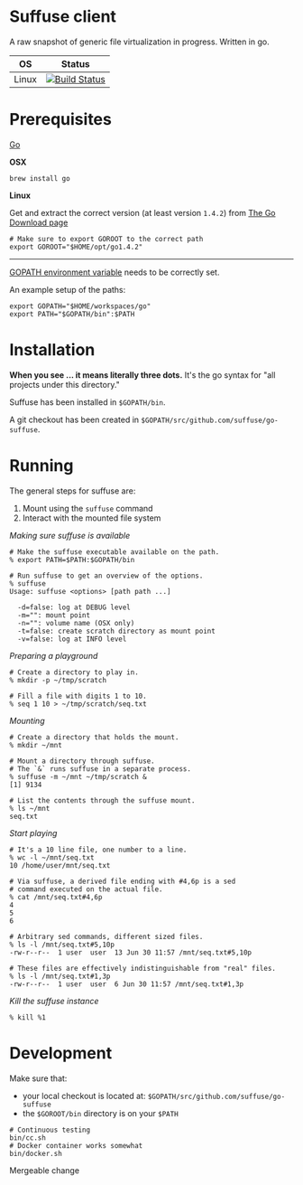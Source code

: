 Suffuse client
==============

A raw snapshot of generic file virtualization in progress. Written in go.

|OS    |Status|
|------|------|
|Linux |[![Build Status](https://travis-ci.org/suffuse/go-suffuse.svg?branch=master)](https://travis-ci.org/suffuse/go-suffuse)|


Prerequisites
=============

[Go](https://golang.org/)

**OSX**
```
brew install go
```

**Linux**

Get and extract the correct version (at least version `1.4.2`) from [The Go Download page](https://golang.org/dl/)

```
# Make sure to export GOROOT to the correct path
export GOROOT="$HOME/opt/go1.4.2"
```

--------------------

[GOPATH environment variable](https://github.com/golang/go/wiki/GOPATH) needs to be correctly set.

An example setup of the paths:

```
export GOPATH="$HOME/workspaces/go"
export PATH="$GOPATH/bin":$PATH
```

Installation
============

**When you see ... it means literally three dots.** It's the go syntax for "all projects under this directory."

Suffuse has been installed in `$GOPATH/bin`.

A git checkout has been created in `$GOPATH/src/github.com/suffuse/go-suffuse`.


Running
=======

The general steps for suffuse are:

1. Mount using the `suffuse` command
2. Interact with the mounted file system

_Making sure suffuse is available_
```
# Make the suffuse executable available on the path.
% export PATH=$PATH:$GOPATH/bin

# Run suffuse to get an overview of the options.
% suffuse
Usage: suffuse <options> [path path ...]

  -d=false: log at DEBUG level
  -m="": mount point
  -n="": volume name (OSX only)
  -t=false: create scratch directory as mount point
  -v=false: log at INFO level
```

_Preparing a playground_
```
# Create a directory to play in.
% mkdir -p ~/tmp/scratch

# Fill a file with digits 1 to 10.
% seq 1 10 > ~/tmp/scratch/seq.txt
```

_Mounting_
```
# Create a directory that holds the mount.
% mkdir ~/mnt

# Mount a directory through suffuse.
# The `&` runs suffuse in a separate process.
% suffuse -m ~/mnt ~/tmp/scratch &
[1] 9134

# List the contents through the suffuse mount.
% ls ~/mnt
seq.txt
```

_Start playing_
```
# It's a 10 line file, one number to a line.
% wc -l ~/mnt/seq.txt
10 /home/user/mnt/seq.txt

# Via suffuse, a derived file ending with #4,6p is a sed 
# command executed on the actual file.
% cat /mnt/seq.txt#4,6p
4
5
6

# Arbitrary sed commands, different sized files.
% ls -l /mnt/seq.txt#5,10p
-rw-r--r--  1 user  user  13 Jun 30 11:57 /mnt/seq.txt#5,10p

# These files are effectively indistinguishable from "real" files.
% ls -l /mnt/seq.txt#1,3p
-rw-r--r--  1 user  user  6 Jun 30 11:57 /mnt/seq.txt#1,3p
```

_Kill the suffuse instance_
```
% kill %1
```

Development
===========

Make sure that:
- your local checkout is located at: `$GOPATH/src/github.com/suffuse/go-suffuse`
- the `$GOROOT/bin` directory is on your `$PATH`

```
# Continuous testing
bin/cc.sh
# Docker container works somewhat
bin/docker.sh
```

Mergeable change
